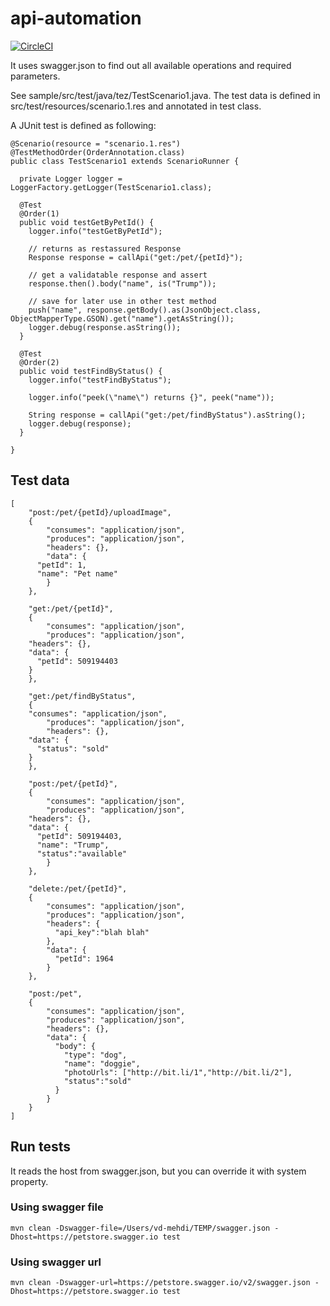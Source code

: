 # api-automation

[![CircleCI](https://circleci.com/gh/mehdi-reza/api-automation.svg?style=svg)](https://circleci.com/gh/mehdi-reza/api-automation)

It uses swagger.json to find out all available operations and required parameters.

See sample/src/test/java/tez/TestScenario1.java. The test data is defined in src/test/resources/scenario.1.res and annotated in test class.

A JUnit test is defined as following:

```
@Scenario(resource = "scenario.1.res")
@TestMethodOrder(OrderAnnotation.class)
public class TestScenario1 extends ScenarioRunner {

  private Logger logger = LoggerFactory.getLogger(TestScenario1.class);
  
  @Test
  @Order(1)
  public void testGetByPetId() {
    logger.info("testGetByPetId");
  
    // returns as restassured Response
    Response response = callApi("get:/pet/{petId}");
		
    // get a validatable response and assert
    response.then().body("name", is("Trump"));
  
    // save for later use in other test method
    push("name", response.getBody().as(JsonObject.class, ObjectMapperType.GSON).get("name").getAsString());
    logger.debug(response.asString());
  }
  
  @Test
  @Order(2)
  public void testFindByStatus() {
    logger.info("testFindByStatus");
		
    logger.info("peek(\"name\") returns {}", peek("name"));
		
    String response = callApi("get:/pet/findByStatus").asString();
    logger.debug(response);
  }
  
}
```

## Test data

```
[
    "post:/pet/{petId}/uploadImage",
    {
        "consumes": "application/json",
    	"produces": "application/json",
    	"headers": {},
        "data": {
	  "petId": 1,
	  "name": "Pet name"
        }
    },
    
    "get:/pet/{petId}", 
    {
    	"consumes": "application/json",
    	"produces": "application/json",
	"headers": {},
	"data": {
	  "petId": 509194403
	}
    },
    
    "get:/pet/findByStatus", 
	{
	"consumes": "application/json",
    	"produces": "application/json",
    	"headers": {},
	"data": {
	  "status": "sold"
	}
    },
    
    "post:/pet/{petId}",
    {
    	"consumes": "application/json",
    	"produces": "application/json",
	"headers": {},
	"data": {
	  "petId": 509194403,
	  "name": "Trump",
	  "status":"available"
    	}
    },
    
    "delete:/pet/{petId}",
    {
    	"consumes": "application/json",
    	"produces": "application/json",
    	"headers": {
    	  "api_key":"blah blah"
    	},
    	"data": {
    	  "petId": 1964
    	}
    },
    
    "post:/pet",
    {
    	"consumes": "application/json",
    	"produces": "application/json",
    	"headers": {},
    	"data": {
    	  "body": {
    	    "type": "dog",
    	    "name": "doggie",
    	    "photoUrls": ["http://bit.li/1","http://bit.li/2"],
    	    "status":"sold"
    	  }
    	}
    }
]
```

## Run tests

It reads the host from swagger.json, but you can override it with system property.

### Using swagger file
```mvn clean -Dswagger-file=/Users/vd-mehdi/TEMP/swagger.json -Dhost=https://petstore.swagger.io test```

### Using swagger url
```mvn clean -Dswagger-url=https://petstore.swagger.io/v2/swagger.json -Dhost=https://petstore.swagger.io test```

